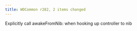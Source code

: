 ```yaml
---
title: WOCommon r282, 2 items changed
---
```


Explicitly call awakeFromNib: when hooking up controller to nib

